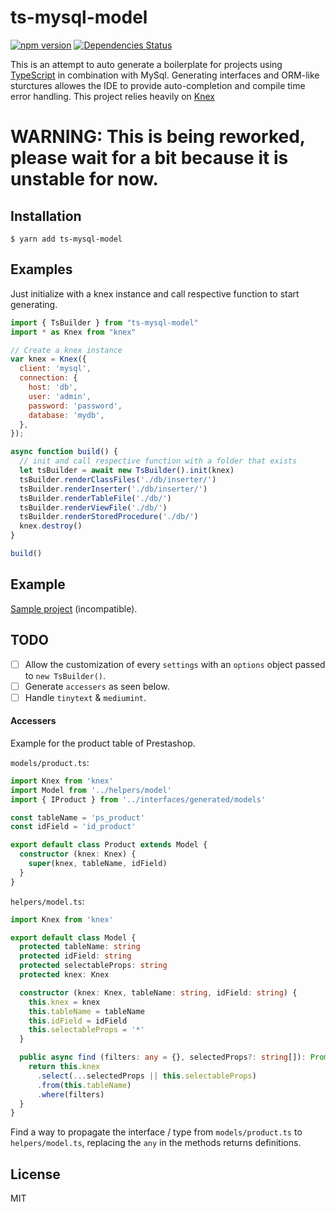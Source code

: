 # ts-mysql-model

[![npm version](http://img.shields.io/npm/v/ts-mysql-model.svg)](https://npmjs.org/package/ts-mysql-model)
[![Dependencies Status](https://david-dm.org/bricoprive/ts-mysql-model.svg)](https://david-dm.org/bricoprive/ts-mysql-model)

  This is an attempt to auto generate a boilerplate for projects using [TypeScript](https://github.com/Microsoft/TypeScript) in combination with MySql. Generating interfaces and ORM-like sturctures allowes the IDE to provide auto-completion and compile time error handling. This project relies heavily on [Knex](https://github.com/tgriesser/knex)

# WARNING: This is being reworked, please wait for a bit because it is unstable for now.

## Installation

    $ yarn add ts-mysql-model

## Examples

Just initialize with a knex instance and call respective function to start generating.

```js
import { TsBuilder } from "ts-mysql-model"
import * as Knex from "knex"

// Create a knex instance
var knex = Knex({
  client: 'mysql',
  connection: {
    host: 'db',
    user: 'admin',
    password: 'password',
    database: 'mydb',
  },
});

async function build() {
  // init and call respective function with a folder that exists
  let tsBuilder = await new TsBuilder().init(knex)
  tsBuilder.renderClassFiles('./db/inserter/')
  tsBuilder.renderInserter('./db/inserter/')
  tsBuilder.renderTableFile('./db/')
  tsBuilder.renderViewFile('./db/')
  tsBuilder.renderStoredProcedure('./db/')
  knex.destroy()
}

build()
```

## Example
[Sample project](https://github.com/AntonLapshin/typescript-mysql-model-sample) (incompatible).

## TODO
- [ ] Allow the customization of every `settings` with an `options` object passed to `new TsBuilder()`.
- [ ] Generate `accessers` as seen below.
- [ ] Handle `tinytext` & `mediumint`.

#### Accessers
Example for the product table of Prestashop.

`models/product.ts`:
```typescript
import Knex from 'knex'
import Model from '../helpers/model'
import { IProduct } from '../interfaces/generated/models'

const tableName = 'ps_product'
const idField = 'id_product'

export default class Product extends Model {
  constructor (knex: Knex) {
    super(knex, tableName, idField)
  }
}
```

`helpers/model.ts`:
```typescript
import Knex from 'knex'

export default class Model {
  protected tableName: string
  protected idField: string
  protected selectableProps: string
  protected knex: Knex

  constructor (knex: Knex, tableName: string, idField: string) {
    this.knex = knex
    this.tableName = tableName
    this.idField = idField
    this.selectableProps = '*'
  }

  public async find (filters: any = {}, selectedProps?: string[]): Promise<any[]> {
    return this.knex
      .select(...selectedProps || this.selectableProps)
      .from(this.tableName)
      .where(filters)
  }
}
```

Find a way to propagate the interface / type from `models/product.ts` to `helpers/model.ts`, replacing the `any` in the methods returns definitions.

## License
MIT
